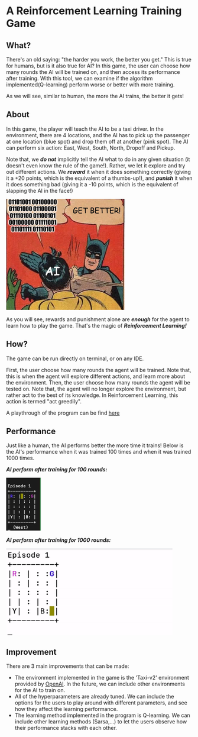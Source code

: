 # A Reinforcement Learning Training Game

## What?
There's an old saying: "the harder you work, the better you get." This is true for humans, but is it also true for AI? In this game, the user can choose how many rounds the AI will be trained on, and then access its performance after training. With this tool, we can examine if the algorithm implemented(Q-learning) perform worse or better with more training. 

As we will see, similar to human, the more the AI trains, the better it gets! 

## About
In this game, the player will teach the AI to be a taxi driver. In the environment, there are 4 locations, and the AI has to pick up the passenger at one location (blue spot) and drop them off at another (pink spot). The AI can perform six action: East, West, South, North, Dropoff and Pickup. 

Note that, we ***do not*** implicitly tell the AI what to do in any given situation (it doesn't even know the rule of the game!). Rather, we let it explore and try out different actions. We ***reward*** it when it does something correctly (giving it a +20 points, which is the equivalent of a thumbs-up!), and ***punish*** it when it does something bad (giving it a -10 points, which is the equivalent of slapping the AI in the face!)

![](trainingaiRL.png)

As you will see, rewards and punishment alone are ***enough*** for the agent to learn how to play the game. That's the magic of ***Reinforcement Learning!*** 

## How?
The game can be run directly on terminal, or on any IDE.

First, the user choose how many rounds the agent will be trained. Note that, this is when the agent will explore different actions, and learn more about the environment. Then, the user choose how many rounds the agent will be tested on. Note that, the agent will no longer explore the environment, but rather act to the best of its knowledge. In Reinforcement Learning, this action is termed "act greedily". 

A playthrough of the program can be find [here](https://www.youtube.com/watch?v=xtqAbc157JQ)
## Performance

Just like a human, the AI performs better the more time it trains! Below is the AI's performance when it was trained 100 times and when it was trained 1000 times. 

***AI perform after training for 100 rounds:***

![](100%20rounds.gif)

***AI perform after training for 1000 rounds:***

![](1000%20round.gif)

## Improvement
There are 3 main improvements that can be made:
- The environment implemented in the game is the 'Taxi-v2' environment provided by [OpenAI](https://gym.openai.com/envs/#classic_control). In the future, we can include other environments for the AI to train on. 
- All of the hyperparameters are already tuned. We can include the options for the users to play around with different parameters, and see how they affect the learning performance. 
- The learning method implemented in the program is Q-learning. We can include other learning methods (Sarsa,...) to let the users observe how their performance stacks with each other. 




